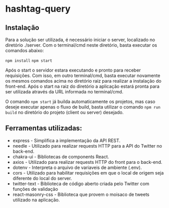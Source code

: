 # hashtag-query

## Instalação

Para a solução ser utilizada, é necessário iniciar o server, localizado no diretório ./server. Com o terminal/cmd neste diretório, basta executar os comandos abaixo:

`npm install`
`npm start`

Após o start o servidor estara executando e pronto para receber requisições. 
Com isso, em outro terminal/cmd, basta executar novamente os mesmos comandos acima no diretório raiz para realizar a instalação do front-end.
Após o start na raiz do diretório a aplicação estará pronta para ser utilizada através da URL informada no terminal/cmd.

O comando `npm start` já builda automaticamente os projetos, mas caso deseje executar apenas o fluxo de build, basta utilizar o comando `npm run build` no diretório do projeto (client ou server) desejado.

## Ferramentas utilizadas:
- express - Simplifica a implementação da API REST.
- needle - Utilizado para realizar requests HTTP para a API do Twitter no back-end.
- chakra-ui - Bibliotecas de components React.
- axios - Utilizado para realizar requests HTTP do front para o back-end.
- dotenv - Interpreta o arquivo de variaveis de ambiente (.env).
- cors - Utilizado para habilitar requisições em que o local de origem seja diferente do local do server.
- twitter-text - Biblioteca de código aberto criada pelo Twitter com funções de validação 
- react-masonry-css - Biblioteca que provem o moisaco de tweets utilizado na aplicação.